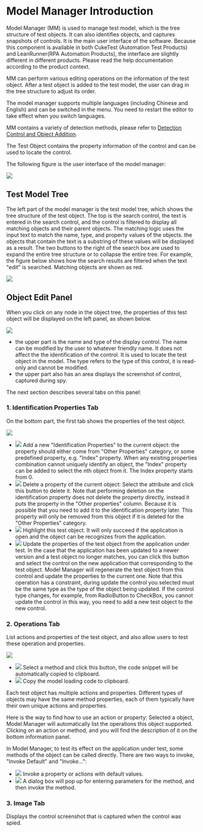 # Model Manager Introduction

Model Manager \(MM\) is used to manage test model, which is the tree structure of test objects. It can also identifies objects, and captures snapshots of controls. It is the main user interface of the software. Because this component is available in both CukeTest \(Automation Test Products\) and LeanRunner\(RPA Automation Products\), the interface are slightly different in different products. Please read the help documentation according to the product context.

MM can perform various editing operations on the information of the test object. After a test object is added to the test model, the user can drag in the tree structure to adjust its order.

The model manager supports multiple languages \(including Chinese and English\) and can be switched in the menu. You need to restart the editor to take effect when you switch languages.

MM contains a variety of detection methods, please refer to [Detection Control and Object Addition](https://github.com/cuketest/leanrunner-user-guide-en/tree/e119a10b5bafdad4213817e282a4271dfb9a38bc/control_spy.md).

The Test Object contains the property information of the control and can be used to locate the control.

The following figure is the user interface of the model manager:

![](../.gitbook/assets/3_model_manager.png)

## Test Model Tree

The left part of the model manager is the test model tree, which shows the tree structure of the test object. The top is the search control, the text is entered in the search control, and the control is filtered to display all matching objects and their parent objects. The matching logic uses the input text to match the name, type, and property values of the objects. the objects that contain the text is a substring of these values will be displayed as a result. The two buttons to the right of the search box are used to expand the entire tree structure or to collapse the entire tree. For example, the figure below shows how the search results are filtered when the text "edit" is searched. Matching objects are shown as red.

![](../.gitbook/assets/3.1_search.png)

## Object Edit Panel

When you click on any node in the object tree, the properties of this test object will be displayed on the left panel, as shown below.

![](../.gitbook/assets/3.2_node_edit.png)

* the upper part is the name and type of the display control. The name can be modified by the user to whatever friendly name. It does not affect the the identification of the control. It is used to locate the test object in the model. The type refers to the type of this control, it is read-only and cannot be modified.
* the upper part also has an area displays the screenshot of control, captured during spy.

The next section describes several tabs on this panel:

### 1. Identification Properties Tab

On the bottom part, the first tab shows the properties of the test object.

![](../.gitbook/assets/3.3_1_property_grid.png)

* ![](../.gitbook/assets/3.3_2_plus.png) Add a new "Identification Properties" to the current object: the property should either come from "Other Properties" category, or some predefined property, e.g. "Index" property. When any existing properties combination cannot uniquely identify an object, the "Index" property can be added to select the nth object from it. The Index property starts from 0.
* ![](../.gitbook/assets/3.3_3_delete.png) Delete a property of the current object: Select the attribute and click this button to delete it. Note that performing deletion on the identification property does not delete the property directly, instead it puts the property in the "Other properties" column. Because it is possible that you need to add it to the identification property later. This property will only be removed from this object if it is deleted for the "Other Properties" category.
* ![](../.gitbook/assets/3.3_4_highlight.png) Highlight this test object. It will only succeed if the application is open and the object can be recognizes from the application.
* ![](../.gitbook/assets/3.3_5_refresh.png) Update the properties of the test object from the application under test. In the case that the application has been updated to a newer version and a test object no longer matches, you can click this button and select the control on the new application that corresponding to the test object. Model Manager will regenerate the test object from this control and update the properties to the current one. Note that this operation has a constraint, during update the control you selected must be the same type as the type of the object being updated. If the control type changes, for example, from RadioButton to CheckBox, you cannot update the control in this way, you need to add a new test object to the new control.

### 2. Operations Tab

List actions and properties of the test object, and also allow users to test these operation and properties.

![](../.gitbook/assets/3.4_operations.png)

* ![](../.gitbook/assets/3.4_1_copy_code.png) Select a method and click this button, the code snippet will be automatically copied to clipboard.
* ![](../.gitbook/assets/3.4_2_copy_model.png) Copy the model loading code to clipboard. 

Each test object has multiple actions and properties. Different types of objects may have the same method properties, each of them typically have their own unique actions and properties.

Here is the way to find how to use an action or property: Selected a object, Model Manager will automatically list the operations this object supported. Clicking on an action or method, and you will find the description of it on the bottom information panel.

In Model Manager, to test its effect on the application under test, some methods of the object can be called directly. There are two ways to invoke, "Invoke Default" and "Invoke...":

* ![](../.gitbook/assets/3.4_2_run_default.png) Invoke a property or actions with default values.
* ![](../.gitbook/assets/3.4_3_run.png) A dialog box will pop up for entering parameters for the method, and then invoke the method.

### 3. Image Tab

Displays the control screenshot that is captured when the control was spied.

